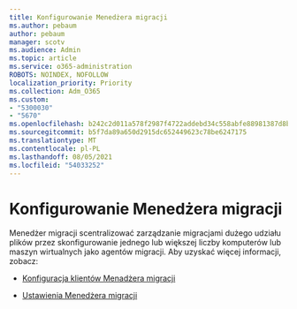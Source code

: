 ```yaml
---
title: Konfigurowanie Menedżera migracji
ms.author: pebaum
author: pebaum
manager: scotv
ms.audience: Admin
ms.topic: article
ms.service: o365-administration
ROBOTS: NOINDEX, NOFOLLOW
localization_priority: Priority
ms.collection: Adm_O365
ms.custom:
- "5300030"
- "5670"
ms.openlocfilehash: b242c2d011a578f2987f4722addebd34c558abfe88981387d8bcc3f7550e53b4
ms.sourcegitcommit: b5f7da89a650d2915dc652449623c78be6247175
ms.translationtype: MT
ms.contentlocale: pl-PL
ms.lasthandoff: 08/05/2021
ms.locfileid: "54033252"
---
```

# <a name="configuring-migration-manager"></a>Konfigurowanie Menedżera migracji

Menedżer migracji scentralizować zarządzanie migracjami dużego udziału plików przez skonfigurowanie jednego lub większej liczby komputerów lub maszyn wirtualnych jako agentów migracji. Aby uzyskać więcej informacji, zobacz:

- [Konfiguracja klientów Menadżera migracji](https://docs.microsoft.com/sharepointmigration/mm-setup-clients)

- [Ustawienia Menedżera migracji](https://docs.microsoft.com/sharepointmigration/mm-settings)

